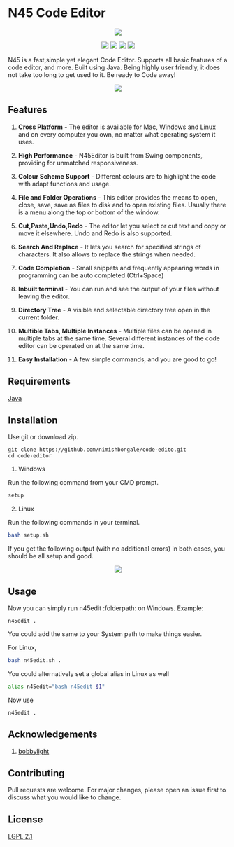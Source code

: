 # N45 Code Editor

<p align="center">
  <img src="https://i.ibb.co/Z11hk0Q/logo.png"/>
</p>

<p align="center">
<img src="https://img.shields.io/badge/build-passing%20-green"/>
<img src="https://img.shields.io/badge/built%20with-java-orange"/>
<img src="https://img.shields.io/badge/cross--platform-yes-brightgreen"/>
<img src="https://img.shields.io/badge/multi%20language-yes-yellowgreen"/>
</p>

N45 is a fast,simple yet elegant Code Editor. Supports all basic features of a code editor, and more. Built using Java.  Being highly user friendly, it does not take too long to get used to it. Be ready to Code away!

<p align="center">
  <img src="https://i.ibb.co/0D9ghJN/image-2.png"/>
</p>

## Features

1. **Cross Platform** - The editor is available for Mac, Windows and Linux and on every computer you own, no matter what operating system it uses.

2. **High Performance** - N45Editor is built from Swing components, providing for unmatched responsiveness.

3. **Colour Scheme Support** - Different colours are to highlight the code with adapt functions and usage.

4. **File and Folder Operations** - This editor provides the means to open, close, save, save as files to disk and to open existing files. Usually there is a menu along the top or bottom of the window.

5. **Cut,Paste,Undo,Redo** - The editor let you select or cut text and copy or move it elsewhere. Undo and Redo is also supported.

6. **Search And Replace** - It lets you search for specified strings of characters. It also allows to replace the strings when needed.

7. **Code Completion** - Small snippets and frequently appearing words in programming can be auto completed (Ctrl+Space)

8. **Inbuilt terminal** - You can run and see the output of your files without leaving the editor.

9. **Directory Tree** - A visible and selectable directory tree open in the current folder.

10. **Multible Tabs, Multiple Instances** - Multiple files can be opened in multiple tabs at the same time. Several different instances of the code editor can be operated on at the same time.

10. **Easy Installation** - A few simple commands, and you are good to go!


## Requirements

[Java](https://www.java.com/en/)

## Installation

Use git or download zip. 

```git
git clone https://github.com/nimishbongale/code-edito.git
cd code-editor
```

1. Windows

Run the following command from your CMD prompt. 

```cmd
setup
```

2. Linux

Run the following commands in your terminal.

```bash
bash setup.sh
```

If you get the following output (with no additional errors) in both cases, you should be all setup and good.

<p align="center">
  <img src="https://i.ibb.co/pXTvS25/n45.png"/>
</p>

## Usage

Now you can simply run n45edit :folderpath: on Windows. 
Example:

```
n45edit .
``` 

You could add the same to your System path to make things easier.

For Linux,

```bash 
bash n45edit.sh .
```

You could alternatively set a global alias in Linux as well

```bash
alias n45edit="bash n45edit $1"
```

Now use 

```
n45edit .
``` 

## Acknowledgements

1. [bobbylight](https://github.com/bobbylight)

## Contributing

Pull requests are welcome. For major changes, please open an issue first to discuss what you would like to change.

## License
[LGPL 2.1](https://www.gnu.org/licenses/old-licenses/lgpl-2.1.en.html)
